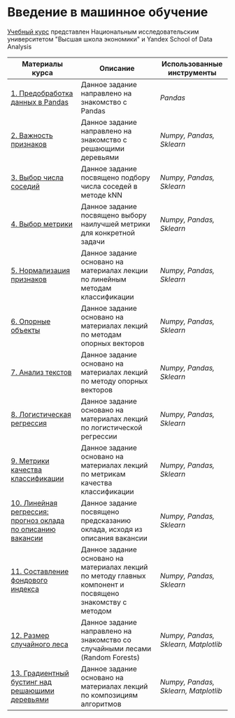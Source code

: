# Введение в машинное обучение

[Учебный курс](https://www.coursera.org/learn/vvedenie-mashinnoe-obuchenie/home/welcome) представлен Национальным исследовательским университетом "Высшая школа экономики" и Yandex School of Data Analysis

| **Материалы курса**                                                                                                                                           | **Описание**                                                  |**Использованные инструменты**|
|---------------------------------------------------------------------------------------------------------------------------------------------------------------|---------------------------------------------------------------|------|
| [1. Предобработка данных в Pandas](https://github.com/EvgeniiMileshin/Coursera_vvedenie_mashinnoe_obuchenie/tree/main/01_Предобработка%20данных%20в%20Pandas) | Данное задание направлено на знакомство с Pandas              |*Pandas*|
| [2. Важность признаков](https://github.com/EvgeniiMileshin/Coursera_vvedenie_mashinnoe_obuchenie/tree/main/02_Важность%20признаков)                           | Данное задание направлено на знакомство c решающими деревьями |*Numpy, Pandas, Sklearn*|
| [3. Выбор числа соседий](https://github.com/EvgeniiMileshin/Coursera_vvedenie_mashinnoe_obuchenie/tree/main/03_Выбор%20числа%20соседей)                       | Данное задание посвящено подбору числа соседей в методе kNN   | *Numpy, Pandas, Sklearn*|
|[4. Выбор метрики](https://github.com/EvgeniiMileshin/Coursera_vvedenie_mashinnoe_obuchenie/tree/main/04_Выбор%20метрики)|Данное задание посвящено выбору наилучшей метрики для конкретной задачи|*Numpy, Pandas, Sklearn*|
|[5. Нормализация признаков](https://github.com/EvgeniiMileshin/Coursera_vvedenie_mashinnoe_obuchenie/tree/main/05_Нормализация%20признаков)|Данное задание основано на материалах лекции по линейным методам классификации|*Numpy, Pandas, Sklearn*|
|[6. Опорные объекты](https://github.com/EvgeniiMileshin/Coursera_vvedenie_mashinnoe_obuchenie/tree/main/06_Опорные%20объекты)|Данное задание основано на материалах лекций по методам опорных векторов|*Numpy, Pandas, Sklearn*|
|[7. Анализ текстов](https://github.com/EvgeniiMileshin/Coursera_vvedenie_mashinnoe_obuchenie/tree/main/07_Анализ%20текстовhttps://github.com/EvgeniiMileshin/Coursera_vvedenie_mashinnoe_obuchenie/tree/main/07_Анализ%20текстов)|Данное задание основано на материалах лекций по методу опорных векторов|*Numpy, Pandas, Sklearn*|
|[8. Логистическая регрессия](https://github.com/EvgeniiMileshin/Coursera_vvedenie_mashinnoe_obuchenie/tree/main/08_Логистическая%20регрессия)|Данное задание основано на материалах лекций по логистической регрессии|*Numpy, Pandas, Sklearn*|
|[9. Метрики качества классификации](https://github.com/EvgeniiMileshin/Coursera_vvedenie_mashinnoe_obuchenie/tree/main/09_Метрики%20качества%20классификации)|Данное задание основано на материалах лекций по метрикам качества классификации|*Numpy, Pandas, Sklearn*|
|[10. Линейная регрессия: прогноз оклада по описанию вакансии](https://github.com/EvgeniiMileshin/Coursera_vvedenie_mashinnoe_obuchenie/tree/main/10_Линейная%20регрессия)|Данное задание посвящено предсказанию оклада, исходя из описания вакансии|*Numpy, Pandas, Sklearn*|
|[11. Составление фондового индекса](https://github.com/EvgeniiMileshin/Coursera_vvedenie_mashinnoe_obuchenie/tree/main/11_Составление%20фондового%20индекса)|Данное задание основано на материалах лекций по методу главных компонент и посвящено знакомству с методом|*Numpy, Pandas, Sklearn*|
|[12. Размер случайного леса](https://github.com/EvgeniiMileshin/Coursera_vvedenie_mashinnoe_obuchenie/tree/main/12_Размер%20случайного%20леса)|Данное задание направлено на знакомство со случайными лесами (Random Forests)|*Numpy, Pandas, Sklearn, Matplotlib*|
|[13. Градиентный бустинг над решающими деревьями](https://github.com/EvgeniiMileshin/Coursera_vvedenie_mashinnoe_obuchenie/tree/main/13_Градиентный%20бустинг%20над%20решающими%20деревьями)|Данное задание основано на материалах лекций по композициям алгоритмов|*Numpy, Pandas, Sklearn, Matplotlib*|
